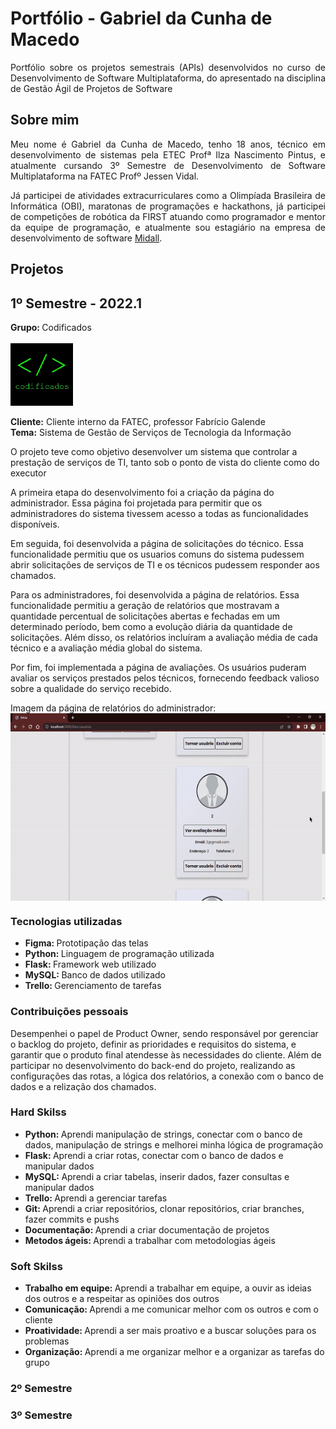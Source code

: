 # Portfólio - Gabriel da Cunha de Macedo


<p align="justify">Portfólio sobre os projetos semestrais (APIs) desenvolvidos no curso de Desenvolvimento de Software Multiplataforma, do apresentado na disciplina de Gestão Ágil de Projetos de Software</p>

## Sobre mim

<p align="justify">Meu nome é Gabriel da Cunha de Macedo, tenho 18 anos, técnico em desenvolvimento de sistemas pela ETEC Profª Ilza Nascimento Pintus, e atualmente cursando 3º Semestre de Desenvolvimento de Software Multiplataforma na FATEC Profº Jessen Vidal.</p>
<p align="justify">Já participei de atividades extracurriculares como a Olimpíada Brasileira de Informática (OBI), maratonas de programações e hackathons, já participei de competições de robótica da FIRST atuando como programador e mentor da equipe de programação, e atualmente sou estagiário na empresa de desenvolvimento de software <a href="https://https://midall.com.br/">Midall</a>.</p>

## Projetos

## 1º Semestre - 2022.1

<b>Grupo: </b>Codificados
<br><br>
<img src="./docs/codificados.jpg" width="100px" height="100px" align="center" alt="Logo do grupo Codificados" border-radius="50">
<br><br>
<b>Cliente:</b> Cliente interno da FATEC, professor Fabrício Galende 
<br>
<b>Tema:</b> Sistema de Gestão de Serviços de Tecnologia da Informação

O projeto teve como objetivo desenvolver um sistema que controlar a prestação de serviços de TI, tanto sob o ponto de vista do cliente como do executor

A primeira etapa do desenvolvimento foi a criação da página do administrador. Essa página foi projetada para permitir que os administradores do sistema tivessem acesso a todas as funcionalidades disponíveis.

Em seguida, foi desenvolvida a página de solicitações do técnico. Essa funcionalidade permitiu que os usuarios comuns do sistema pudessem abrir solicitações de serviços de TI e os técnicos pudessem responder aos chamados.

Para os administradores, foi desenvolvida a página de relatórios. Essa funcionalidade permitiu a geração de relatórios que mostravam a quantidade percentual de solicitações abertas e fechadas em um determinado período, bem como a evolução diária da quantidade de solicitações. Além disso, os relatórios incluíram a avaliação média de cada técnico e a avaliação média global do sistema.

Por fim, foi implementada a página de avaliações. Os usuários puderam avaliar os serviços prestados pelos técnicos, fornecendo feedback valioso sobre a qualidade do serviço recebido.

Imagem da página de relatórios do administrador:
<br>
<img src="./docs/relatorio.gif" width="700px" height="300px" align="center" alt="Página de relatórios do administrador">
<br>

### <b>Tecnologias utilizadas</b>

<ul>
<li><b>Figma: </b> Prototipação das telas</li>
<li><b>Python: </b> Linguagem de programação utilizada</li>
<li><b>Flask: </b> Framework web utilizado</li>
<li><b>MySQL: </b> Banco de dados utilizado</li>
<li><b>Trello: </b> Gerenciamento de tarefas</li>
</ul>

### <b>Contribuições pessoais</b>

Desempenhei o papel de Product Owner, sendo responsável por gerenciar o backlog do projeto, definir as prioridades e requisitos do sistema, e garantir que o produto final atendesse às necessidades do cliente. Além de participar no desenvolvimento do back-end do projeto, realizando as configurações das rotas, a lógica dos relatórios, a conexão com o banco de dados e a relização dos chamados.

### <b> Hard Skilss </b>

<ul>
<li><b>Python: </b> Aprendi manipulação de strings, conectar com o banco de dados, manipulação de strings e melhorei minha lógica de programação</li>
<li><b>Flask: </b> Aprendi a criar rotas, conectar com o banco de dados e manipular dados</li>
<li><b>MySQL: </b> Aprendi a criar tabelas, inserir dados, fazer consultas e manipular dados</li>
<li><b>Trello: </b> Aprendi a gerenciar tarefas</li>
<li><b>Git: </b> Aprendi a criar repositórios, clonar repositórios, criar branches, fazer commits e pushs</li>
<li><b>Documentação: </b> Aprendi a criar documentação de projetos</li>
<li><b>Metodos ágeis: </b> Aprendi a trabalhar com metodologias ágeis</li>
</ul>

### <b> Soft Skilss </b>

<ul>
<li><b>Trabalho em equipe: </b> Aprendi a trabalhar em equipe, a ouvir as ideias dos outros e a respeitar as opiniões dos outros</li>
<li><b>Comunicação: </b> Aprendi a me comunicar melhor com os outros e com o cliente</li>
<li><b>Proatividade: </b> Aprendi a ser mais proativo e a buscar soluções para os problemas</li>
<li><b>Organização: </b> Aprendi a me organizar melhor e a organizar as tarefas do grupo</li>
</ul>

### 2º Semestre

### 3º Semestre